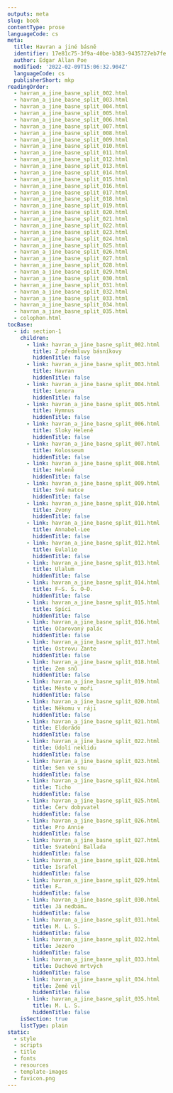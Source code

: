 ```yaml
---
outputs: meta
slug: book
contentType: prose
languageCode: cs
meta:
  title: Havran a jiné básně
  identifier: 17e81c75-3f9a-40be-b383-9435727eb7fe
  author: Edgar Allan Poe
  modified: '2022-02-09T15:06:32.904Z'
  languageCode: cs
  publisherShort: mkp
readingOrder:
  - havran_a_jine_basne_split_002.html
  - havran_a_jine_basne_split_003.html
  - havran_a_jine_basne_split_004.html
  - havran_a_jine_basne_split_005.html
  - havran_a_jine_basne_split_006.html
  - havran_a_jine_basne_split_007.html
  - havran_a_jine_basne_split_008.html
  - havran_a_jine_basne_split_009.html
  - havran_a_jine_basne_split_010.html
  - havran_a_jine_basne_split_011.html
  - havran_a_jine_basne_split_012.html
  - havran_a_jine_basne_split_013.html
  - havran_a_jine_basne_split_014.html
  - havran_a_jine_basne_split_015.html
  - havran_a_jine_basne_split_016.html
  - havran_a_jine_basne_split_017.html
  - havran_a_jine_basne_split_018.html
  - havran_a_jine_basne_split_019.html
  - havran_a_jine_basne_split_020.html
  - havran_a_jine_basne_split_021.html
  - havran_a_jine_basne_split_022.html
  - havran_a_jine_basne_split_023.html
  - havran_a_jine_basne_split_024.html
  - havran_a_jine_basne_split_025.html
  - havran_a_jine_basne_split_026.html
  - havran_a_jine_basne_split_027.html
  - havran_a_jine_basne_split_028.html
  - havran_a_jine_basne_split_029.html
  - havran_a_jine_basne_split_030.html
  - havran_a_jine_basne_split_031.html
  - havran_a_jine_basne_split_032.html
  - havran_a_jine_basne_split_033.html
  - havran_a_jine_basne_split_034.html
  - havran_a_jine_basne_split_035.html
  - colophon.html
tocBase:
  - id: section-1
    children:
      - link: havran_a_jine_basne_split_002.html
        title: Z předmluvy básníkovy
        hiddenTitle: false
      - link: havran_a_jine_basne_split_003.html
        title: Havran
        hiddenTitle: false
      - link: havran_a_jine_basne_split_004.html
        title: Lenora
        hiddenTitle: false
      - link: havran_a_jine_basne_split_005.html
        title: Hymnus
        hiddenTitle: false
      - link: havran_a_jine_basne_split_006.html
        title: Sloky Heleně
        hiddenTitle: false
      - link: havran_a_jine_basne_split_007.html
        title: Kolosseum
        hiddenTitle: false
      - link: havran_a_jine_basne_split_008.html
        title: Heleně
        hiddenTitle: false
      - link: havran_a_jine_basne_split_009.html
        title: Své matce
        hiddenTitle: false
      - link: havran_a_jine_basne_split_010.html
        title: Zvony
        hiddenTitle: false
      - link: havran_a_jine_basne_split_011.html
        title: Annabel-Lee
        hiddenTitle: false
      - link: havran_a_jine_basne_split_012.html
        title: Eulalie
        hiddenTitle: false
      - link: havran_a_jine_basne_split_013.html
        title: Ulalum
        hiddenTitle: false
      - link: havran_a_jine_basne_split_014.html
        title: F—S. S. O—D.
        hiddenTitle: false
      - link: havran_a_jine_basne_split_015.html
        title: Spící
        hiddenTitle: false
      - link: havran_a_jine_basne_split_016.html
        title: Očarovaný palác
        hiddenTitle: false
      - link: havran_a_jine_basne_split_017.html
        title: Ostrovu Zante
        hiddenTitle: false
      - link: havran_a_jine_basne_split_018.html
        title: Zem snů
        hiddenTitle: false
      - link: havran_a_jine_basne_split_019.html
        title: Město v moři
        hiddenTitle: false
      - link: havran_a_jine_basne_split_020.html
        title: Někomu v ráji
        hiddenTitle: false
      - link: havran_a_jine_basne_split_021.html
        title: Eldorádo
        hiddenTitle: false
      - link: havran_a_jine_basne_split_022.html
        title: Údolí neklidu
        hiddenTitle: false
      - link: havran_a_jine_basne_split_023.html
        title: Sen ve snu
        hiddenTitle: false
      - link: havran_a_jine_basne_split_024.html
        title: Ticho
        hiddenTitle: false
      - link: havran_a_jine_basne_split_025.html
        title: Červ dobyvatel
        hiddenTitle: false
      - link: havran_a_jine_basne_split_026.html
        title: Pro Annie
        hiddenTitle: false
      - link: havran_a_jine_basne_split_027.html
        title: Svatební Ballada
        hiddenTitle: false
      - link: havran_a_jine_basne_split_028.html
        title: Israfel
        hiddenTitle: false
      - link: havran_a_jine_basne_split_029.html
        title: F…
        hiddenTitle: false
      - link: havran_a_jine_basne_split_030.html
        title: Já nedbám…
        hiddenTitle: false
      - link: havran_a_jine_basne_split_031.html
        title: M. L. S.
        hiddenTitle: false
      - link: havran_a_jine_basne_split_032.html
        title: Jezero
        hiddenTitle: false
      - link: havran_a_jine_basne_split_033.html
        title: Duchové mrtvých
        hiddenTitle: false
      - link: havran_a_jine_basne_split_034.html
        title: Země vil
        hiddenTitle: false
      - link: havran_a_jine_basne_split_035.html
        title: M. L. S.
        hiddenTitle: false
    isSection: true
    listType: plain
static:
  - style
  - scripts
  - title
  - fonts
  - resources
  - template-images
  - favicon.png
---
```

